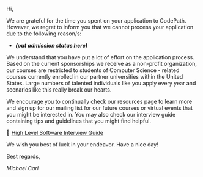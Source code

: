 Hi,

We are grateful for the time you spent on your application to CodePath. However, we regret to inform you that we cannot process your application due to the following reason/s:

- ***(put admission status here)*** 

We understand that you have put a lot of effort on the application process. Based on the current sponsorships we receive as a non-profit organization, our courses are restricted to students of Computer Science - related courses currently enrolled in our partner universities within the United States. Large numbers of talented individuals like you apply every year and scenarios like this really break our hearts.

We encourage you to continually check our resources page to learn more and sign up for our mailing list for our future courses or virtual events that you might be interested in. You may also check our interview guide containing tips and guidelines that you might find helpful.


:pushpin: [High Level Software Interview Guide](https://hackmd.io/@nesquena/HJN9k17sm?type=view)



We wish you best of luck in your endeavor. Have a nice day!

Best regards,

*Michael Carl*
